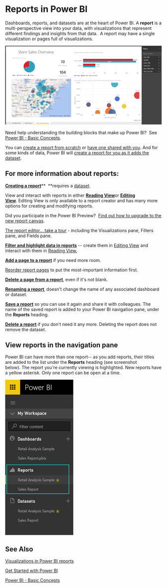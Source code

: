 ﻿<properties 
   pageTitle="Reports in Power BI"
   description="Reports in Power BI"
   services="powerbi" 
   documentationCenter="" 
   authors="v-anpasi" 
   manager="mblythe" 
   editor=""
   tags=""/>
 
<tags
   ms.service="powerbi"
   ms.devlang="NA"
   ms.topic="article"
   ms.tgt_pltfrm="NA"
   ms.workload="powerbi"
   ms.date="09/28/2015"
   ms.author="v-anpasi"/>
# Reports in Power BI

Dashboards, reports, and datasets are at the heart of Power BI. A **report** is a multi-perspective view into your data, with visualizations that represent different findings and insights from that data.  A report may have a single visualization or pages full of visualizations.

![](media/powerbi-service-reports/reportview.png)

Need help understanding the building blocks that make up Power BI?  See [Power BI - Basic Concepts](powerbi-service-basic-concepts.md).

You can [create a report from scratch](powerbi-service-create-a-new-report.md) or [have one shared with you](powerbi-service-share-unshare-dashboard.md). And for some kinds of data, Power BI will [create a report for you as it adds the dataset](powerbi-service-get-data.md).  

## For more information about reports:

[**Creating a report**](powerbi-service-create-a-new-report.md)**  **requires a [dataset](powerbi-service-get-data.md).  

View and interact with reports in either [**Reading View**](powerbi-service-interact-with-a-report-in-reading-view.md)or **[Editing View](powerbi-service-interact-with-a-report-in-editing-view.md)**. Editing View is only available to a report creator and has many more options for creating and modifying reports.

Did you participate in the Power BI Preview?  [Find out how to upgrade to the new report canvas](powerbi-service-converting-your-reports-to-the-new-report-editor.md).

[The report editor... take a tour](powerbi-service-the-report-editor-take-a-tour.md) - including the Visualizations pane, Filters pane, and Fields pane.

**[Filter and highlight data in reports](powerbi-service-about-filters-and-highlighting-in-reports.md)** -- create them in [Editing View](powerbi-service-interact-with-a-report-in-editing-view.md) and interact with them in [Reading View.](powerbi-service-interact-with-a-report-in-reading-view.md)

[**Add a page to a report**](powerbi-service-add-a-page-to-a-report.md) if you need more room.

[Reorder report pages](powerbi-service-reorder-pages-in-a-report.md) to put the most-important information first.

[**Delete a page from a report**](powerbi-service-delete-a-page-from-a-report.md), even if it's not blank.

**[Renaming a report ](powerbi-service-rename-a-report.md)**  doesn't change the name of any associated dashboard or dataset.

[**Save a report**](powerbi-service-save-a-report.md) so you can use it again and share it with colleagues. The name of the saved report is added to your Power BI navigation pane, under the **Reports** heading.

**[Delete a report](powerbi-service-delete-a-report.md)** if you don't need it any more. Deleting the report does not remove the dataset.

## View reports in the navigation pane

Power BI can have more than one report-- as you add reports, their titles are added to the list under the **Reports** heading (see screenshot below). The report you're currently viewing is highlighted. New reports have a yellow asterisk. Only one report can be open at a time.

![](media/powerbi-service-reports/navigator.png)

## See Also

[](https://support.office.microsoft.com/article/Visualizations-in-Power-BI-reports-96901475-bf5a-4fac-8042-82a0ff580767 "Visualizations in Power BI reports")[Visualizations in Power BI reports](powerbi-service-visualizations-for-reports.md)[](powerbi-service-visualizations-for-reports.md)

[Get Started with Power BI](powerbi-service-get-started.md) 

 [Power BI - Basic Concepts](powerbi-service-basic-concepts.md)
